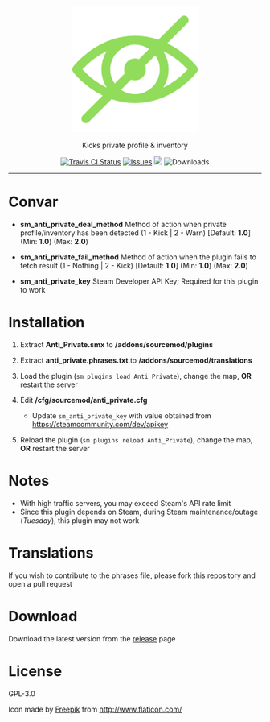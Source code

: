 <p align="center">
	<img alt="CIDR Blocker" src="assets/img/Anti_Private_256.png" height="250" width="250">
</p>

<p align="center">
	Kicks private profile & inventory
</p>

<p align="center">
	<a href="https://travis-ci.org/RumbleFrog/Anti-Private"><img alt="Travis CI Status" src="https://img.shields.io/travis/RumbleFrog/Anti-Private.svg?style=flat-square"></a>
	<a href="https://github.com/RumbleFrog/Anti-Private/issues"><img alt="Issues" src="https://img.shields.io/github/issues/RumbleFrog/Anti-Private.svg?style=flat-square"></a>
	<a href="https://discord.gg/gh8uMa9"><img src="https://img.shields.io/discord/364849839508553730.svg?style=flat-square"></a>
	<img alt="Downloads" src="https://img.shields.io/github/downloads/RumbleFrog/Anti-Private/total.svg?style=flat-square">
</p>

---

# Convar

- **sm_anti_private_deal_method** Method of action when private profile/inventory has been detected (1 - Kick | 2 - Warn) [Default: **1.0**] (Min: **1.0**) (Max: **2.0**)

- **sm_anti_private_fail_method** Method of action when the plugin fails to fetch result (1 - Nothing | 2 - Kick) [Default: **1.0**] (Min: **1.0**) (Max: **2.0**)

- **sm_anti_private_key** Steam Developer API Key; Required for this plugin to work

# Installation

1. Extract **Anti_Private.smx** to **/addons/sourcemod/plugins**

2. Extract **anti_private.phrases.txt** to **/addons/sourcemod/translations**

3. Load the plugin (`sm plugins load Anti_Private`), change the map, **OR** restart the server

4. Edit **/cfg/sourcemod/anti_private.cfg**
	- Update `sm_anti_private_key` with value obtained from https://steamcommunity.com/dev/apikey

5. Reload the plugin (`sm plugins reload Anti_Private`), change the map, **OR** restart the server

# Notes

- With high traffic servers, you may exceed Steam's API rate limit
- Since this plugin depends on Steam, during Steam maintenance/outage (*Tuesday*), this plugin may not work

# Translations

If you wish to contribute to the phrases file, please fork this repository and open a pull request

# Download

Download the latest version from the [release](https://github.com/RumbleFrog/Anti-Private/releases) page

# License

GPL-3.0

Icon made by <a href="http://www.freepik.com/" target="_blank">Freepik</a> from <a href="http://www.flaticon.com/" target="_blank">http://www.flaticon.com/</a>
